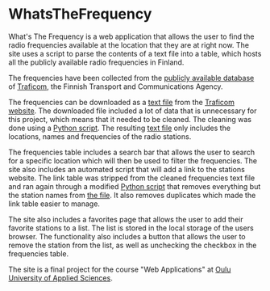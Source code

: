 # WhatsTheFrequency
What's The Frequency is a web application that allows the user to find the radio frequencies available 
at the location that they are at right now. The site uses a script to parse the contents of a text file into a table, 
which hosts all the publicly available radio frequencies in Finland.

The frequencies have been collected from the 
[publicly available database](https://www.traficom.fi/en/communications/tv-and-radio/radio-stations-finland) of 
[Traficom](https://www.traficom.fi/en), the Finnish Transport and Communications Agency.

The frequencies can be downloaded as a [text file](https://github.com/MacStache/WhatsTheFrequency/blob/main/text/frequencies.txt) 
from the [Traficom website](https://www.traficom.fi/en/communications/tv-and-radio/radio-stations-finland).
The downloaded file included a lot of data that is unnecessary for this project, which means that it needed to be cleaned. 
The cleaning was done using a [Python script](https://github.com/MacStache/WhatsTheFrequency/blob/main/text/cleaner.py).
The resulting [text file](https://github.com/MacStache/WhatsTheFrequency/blob/main/text/cleaned_frequencies.txt) 
only includes the locations, names and frequencies of the radio stations.

The frequencies table includes a search bar that allows the user to search for a specific location which will then be used to filter the frequencies.
The site also includes an automated script that will add a link to the stations website. The link table was stripped from the cleaned frequencies text file and 
ran again through a modified [Python script](https://github.com/MacStache/WhatsTheFrequency/blob/main/text/fetcher.py) that removes everything but 
the station names from [the file](https://github.com/MacStache/WhatsTheFrequency/blob/main/text/stations_list.txt). 
It also removes duplicates which made the link table easier to manage. 

The site also includes a favorites page that allows the user to add their favorite stations to a list. The list is stored in the local storage of the users browser.
The functionality also includes a button that allows the user to remove the station from the list, as well as unchecking the checkbox in the frequencies table. 

The site is a final project for the course "Web Applications" at [Oulu University of Applied Sciences](https://oamk.fi/en/).
